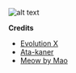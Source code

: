 ![alt text](https://raw.githubusercontent.com/Evolution-X/.github/main/profile/Banner.png)


**Credits**

- [Evolution X](https://evolution-x.org/)
- [Ata-kaner](https://github.com/ata-kaner/)
- [Meow by Mao](https://github.com/maosith/msm-4.19-meow)

